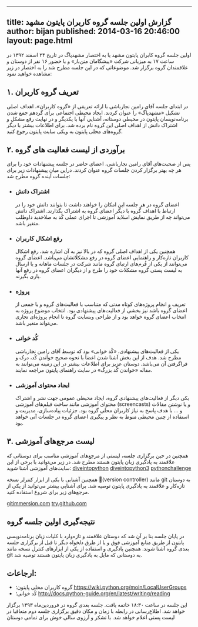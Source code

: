 ----------
title: گزارش اولین جلسه گروه کاربران پایتون مشهد
author: bijan
published: 2014-03-16 20:46:00
layout: page.html
----------


اولین جلسه گروه کابران پایتون مشهد یا به اختصار مشهدپاگ در تاریخ ۲۴ اسفند ۱۳۹۲ در ساعت ۱۷ به میزبانی شرکت «پیشگامان متن‌باز» و  با حضور ۱۶ نفر از دوستان و علاقمندان گروه برگزار شد. موضوعاتی که در این جلسه مطرح شد را به اختصار در زیر مشاهده خواهید نمود:

<!--more-->

## ۱. تعریف گروه کاربران
در ابتدای جلسه آقای رامین نجارباشی با ارائه تعریفی از «گروه کاربران»، اهداف اصلی تشکیل «مشهدپاگ» را عنوان کردند. ایجاد محیطی اجتماعی برای گردهم جمع شدن برنامه‌نویسان پایتون در محیطی دوستانه، آشنایی آنها با یکدیگر و در نهایت رفع مشکل و اشتراک دانش از اهداف اصلی این گروه نام برده شد. برای اطلاعات بیشتر با دیگر گروه‌های محلی پایتون به ویکی سایت پایتون رجوع کنید.

## ۲. برآوردی از لیست فعالیت های گروه
پس از صحبت‌های آقای رامین نجارباشی، اعضای حاضر در جلسه پیشنهادات خود را برای هر چه بهتر برگزار کردن جلسات گروه عنوان کردند. دراین میان پیشنهادات زیر برای جلسات آینده گروه مطرح شد:

* ### اشتراک دانش
  اعضای گروه در هر جلسه این امکان را خواهند داشت تا بتوانند دانش خود را در ارتباط با اهداف گروه با دیگر اعضای گروه به اشتراک بگذارند. اشتراک دانش می‌تواند چه از طریق نمایش اسلاید آموزشی تا اجرای عملی کُد به صلاحدید داوطلب متغیر باشد.

* ### رفع اشکال کاربران
  همچنین یکی از اهداف اصلی گروه که در بالا نیز به آن اشاره شد، رفع اشکال کاربران تازه‌کار و راهنمایی اعضای گروه در رفع مشکلاتشان می‌باشد. اعضای گروه می‌توانند از یکی از فُرم‌های ارتبای گروه مانند شرکت در جلسات ماهانه و یا ارسال به لیست پستی گروه مشکلات خود را طرح و از دیگران اعضای گروه در رفع آنها یاری بگیرند.

* ### پروژه
  تعریف و انجام پروژه‌های کوتاه مدتی که متناسب با فعالیت‌های گروه و یا جمعی از اعضای گروه باشد نیز بخشی از فعالیت‌های پیشنهادی بود. انتخاب موضوع پروژه به انتخاب اعضای گروه خواهد بود و از طراحی وبسایت گروه تا انجام پروژه‌ای تجاری می‌تواند متغیر باشد.

* ### کُد خوانی
  یکی از فعالیت‌های پیشنهادی، «کُد خوانی» بود که توسط آقای رامین نجارباشی مطرح شد. هدف از این بخش آشنا شدن اعضا با نحوه صحیح خواندن کُد، درک و فراگرفتن آن می‌باشد. دوستان عزیز برای اطلاعات بیشتر در این زمینه می‌توانند به مقاله «خواندن کُد بزرگ» در سایت راهنمای پایتون مراجعه نمایند.

* ### ایجاد محتوای آموزشی
  یکی دیگر از فعالیت‌های پیشنهادی گروه، ایجاد محیطی عمومی جهت نشر و اشتراک محتوای آموزشی مانند ساخت فیلم‌های آموزشی (screencasts) و یا نوشتن مقالات و … با هدف پاسخ به نیاز کاربران محلی گروه بود. جزئیات پیاده‌سازی، مدیریت و استفاده از چنین محیطی منوط به نظر و پیگیری اعضای گروه در جلسات آتی خواهد بود.

## ۳. لیست مرجع‌های آموزشی
همچنین در حین برگزاری جلسه، لیستی از مرجع‌های آموزشی مناسب برای دوستانی که علاقمند به یادگیری زبان پایتون هستند مطرح شد. در زیر می‌توانید با برخی از این سایت‌های آموزشی آشنا شوید:
[diveintopython](http://www.diveintopython.net)
[diveintopython3](http://www.diveintopython3.net)
[pythonchallenge](http://www.pythonchallenge.com)

همچنین آشنایی با یکی از ابزار کنترلر نسخه (ٰversion controller) مانند git به دوستان تازه‌کار و علاقمند به یادگیری پایتون توصیه شد. برای آشنایی بیشتر می‌توانید از یکی از مرجع‌های زیر برای شروع استفاده کنید.

[gitimmersion.com](http://gitimmersion.com)
[try.github.com](http://try.github.com )


## نتیجه‌گیری اولین جلسه گروه
در پایان جلسه بنا بر آن شد که دوستان علاقمند و تازه‌وارد با کلیات زبان برنامه‌نویسی پایتون از طریق منابع آموزشی فوق و یا از طرق دلخواه دیگر تا قبل از برگزاری جلسه بعدی گروه آشنا شوند. همچنین یادگیری و استفاده از یکی از ابزارهای کنترل نسخه مانند git به دوستانی که مایل به یادگیری زبان پایتون هستند توصیه شد.

## ارجاعات:
* گروه کاربران محلی پایتون؛ https://wiki.python.org/moin/LocalUserGroups
* کُد خوانی؛ http://docs.python-guide.org/en/latest/writing/reading

این جلسه در ساعت ۱۸:۳۰ خاتمه یافت. جلسه بعدی گروه در فروردین‌ماه ۱۳۹۳ برگزار خواهد شد. اطلاع‌رسانی در رابطه با زمان و مکان دقیق برگزاری جلسه دوم متعاقبا در لیست پستی اعلام خواهد شد. با تشکر و آرزوی سالی خوش برای تمامی دوستان
